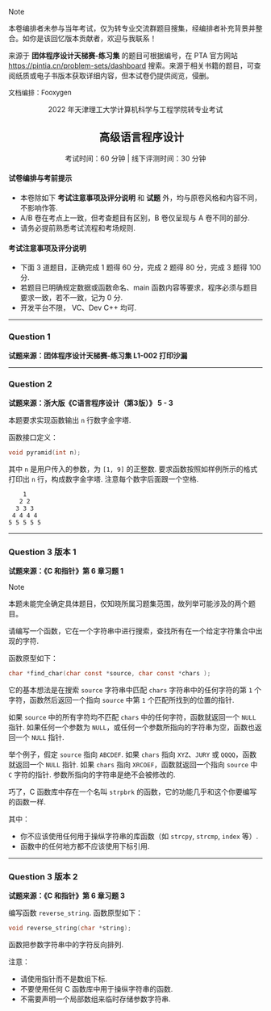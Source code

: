 > [!NOTE]
> 本卷编排者未参与当年考试，仅为转专业交流群题目搜集，经编排者补充背景并整合。如你是该回忆版本贡献者，欢迎与我联系！
>
> 来源于 **团体程序设计天梯赛-练习集** 的题目可根据编号，在 PTA 官方网站 https://pintia.cn/problem-sets/dashboard 搜索。来源于相关书籍的题目，可查阅纸质或电子书版本获取详细内容，但本试卷仍提供阅览，侵删。


<font size=2>文档编排：Fooxygen</font>

<p align="center">2022 年天津理工大学计算机科学与工程学院转专业考试</p>

<div id="user-content-toc">
  <ul align="center">
    <summary><h2>高级语言程序设计</h2></summary>
  </ul>
</div>

<p align="center">考试时间：60 分钟 | 线下评测时间：30 分钟</p>

#### 试卷编排与考前提示
- 本卷除如下 **考试注意事项及评分说明** 和 **试题** 外，均与原卷风格和内容不同，不影响作答.
- A/B 卷在考点上一致，但考查题目有区别，B 卷仅呈现与 A 卷不同的部分.
- 请务必提前熟悉考试流程和考场规则.

#### 考试注意事项及评分说明
- 下面 3 道题目，正确完成 1 题得 60 分，完成 2 题得 80 分，完成 3 题得 100 分.
- 若题目已明确规定数据或函数命名、main 函数内容等要求，程序必须与题目要求一致，若不一致，记为 0 分.
- 开发平台不限， VC、Dev C++ 均可.

***

### Question 1
**试题来源：团体程序设计天梯赛-练习集 L1-002 打印沙漏**

***

### Question 2
**试题来源：浙大版《C语言程序设计（第3版）》 5 - 3**

本题要求实现函数输出 `n` 行数字金字塔.

函数接口定义：
```c
void pyramid(int n);
```
其中 `n` 是用户传入的参数，为 `[1, 9]` 的正整数. 要求函数按照如样例所示的格式打印出 `n` 行，构成数字金字塔. 注意每个数字后面跟一个空格.
```
    1 
   2 2 
  3 3 3 
 4 4 4 4 
5 5 5 5 5 
```

***

### Question 3 版本 1
**试题来源：《C 和指针》第 6 章习题 1**
> [!NOTE]
> 本题未能完全确定具体题目，仅知晓所属习题集范围，故列举可能涉及的两个题目。

请编写一个函数，它在一个字符串中进行搜索，查找所有在一个给定字符集合中出现的字符.

函数原型如下：
```c
char *find_char(char const *source, char const *chars );
```
它的基本想法是在搜索 `source` 字符串中匹配 `chars` 字符串中的任何字符的第 `1` 个字符，函数然后返回一个指向 `source` 中第 `1` 个匹配所找到的位置的指针. 

如果 `source` 中的所有字符均不匹配 `chars` 中的任何字符，函数就返回一个 `NULL` 指针. 如果任何一个参数为 `NULL`，或任何一个参数所指向的字符串为空，函数也返回一个 `NULL` 指针.

举个例子，假定 `source` 指向 `ABCDEF`. 如果 `chars` 指向 `XYZ`、`JURY` 或 `QQQQ`，函数就返回一个 `NULL` 指针. 如果 `chars` 指向 `XRCOEF`，函数就返回一个指向 `source` 中 `C` 字符的指针. 参数所指向的字符串是绝不会被修改的.

巧了，C 函数库中存在一个名叫 `strpbrk` 的函数，它的功能几乎和这个你要编写的函数一样.

其中：
- 你不应该使用任何用于操纵字符串的库函数（如 `strcpy`, `strcmp`, `index` 等）.
- 函数中的任何地方都不应该使用下标引用.

***

### Question 3 版本 2
**试题来源：《C 和指针》第 6 章习题 3**

编写函数 `reverse_string`.
函数原型如下：
```c
void reverse_string(char *string);
```
函数把参数字符串中的字符反向排列.

注意：

- 请使用指针而不是数组下标.
- 不要使用任何 C 函数库中用于操纵字符串的函数.
- 不需要声明一个局部数组来临时存储参数字符串.

